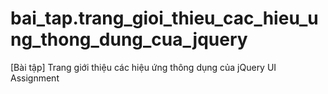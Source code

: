 # bai_tap.trang_gioi_thieu_cac_hieu_ung_thong_dung_cua_jquery
[Bài tập] Trang giới thiệu các hiệu ứng thông dụng của jQuery UI Assignment
